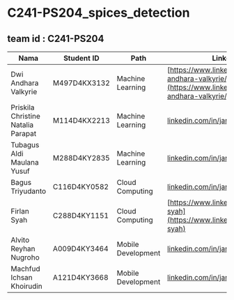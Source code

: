 # C241-PS204_spices_detection

## team id : C241-PS204

| Nama          | Student ID | Path              | LinkedIn                                      |
|---------------|------------|-------------------|-----------------------------------------------|
| Dwi Andhara Valkyrie      | M497D4KX3132  | Machine Learning  | [https://www.linkedin.com/in/dwi-andhara-valkyrie/](https://www.linkedin.com/in/dwi-andhara-valkyrie/) |
| Priskila Christine Natalia Parapat    | M114D4KX2213  | Machine Learning| [linkedin.com/in/janesmith](https://linkedin.com/in/janesmith) |
| Tubagus Aldi Maulana Yusuf    | M288D4KY2835  | Machine Learning| [linkedin.com/in/janesmith](https://linkedin.com/in/janesmith) |
| Bagus Triyudanto    | C116D4KY0582  | Cloud Computing| [linkedin.com/in/janesmith](https://linkedin.com/in/janesmith) |
| Firlan Syah    |  C288D4KY1151  | Cloud Computing| [https://www.linkedin.com/in/firlan-syah](https://www.linkedin.com/in/firlan-syah) |
| Alvito Reyhan Nugroho    | A009D4KY3464  | Mobile Development| [linkedin.com/in/janesmith](https://linkedin.com/in/janesmith) |
| Machfud Ichsan Khoirudin    | A121D4KY3668  | Mobile Development| [linkedin.com/in/janesmith](https://linkedin.com/in/janesmith) |
